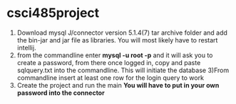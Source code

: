 # csci485project
1) Download mysql J/connector version 5.1.4(7) tar archive folder and add the bin-jar and jar file as libraries. You will most likely have to restart intellij.
2) from the commandline enter **mysql -u root -p** and it will ask you to create a password, from there once logged in, copy and paste sqlquery.txt into the commandline. This will initiate the database
3)From commandline insert at least one row for the login query to work
4) Create the project and run the main **You will have to put in your own password into the connector**
